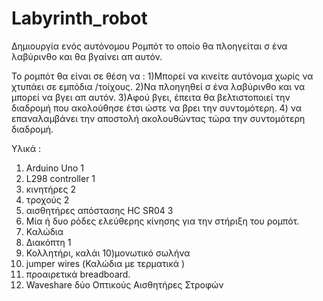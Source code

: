 # Labyrinth_robot
Δημιουργία ενός αυτόνομου Ρομπότ το οποίο θα πλοηγείται σ ένα λαβύρινθο και θα βγαίνει απ αυτόν.

Το  ρομπότ θα είναι σε θέση να :
1)Μπορεί να κινείτε αυτόνομα χωρίς να χτυπάει σε εμπόδια /τοίχους.
2)Να πλοηγηθεί σ ένα λαβύρινθο και να μπορεί να βγει απ αυτόν. 
3)Αφού βγει, έπειτα θα βελτιστοποιεί την διαδρομή που ακολούθησε έτσι ώστε να βρει την συντομότερη.
4) να επαναλαμβάνει την αποστολή ακολουθώντας τώρα την συντομότερη διαδρομή.

Υλικά :
1) Arduino Uno 1
2) L298 controller 1
3) κινητήρες 2
4) τροχούς 2
5) αισθητήρες απόστασης HC SR04 3
6) Μία ή δυο ρόδες ελεύθερης κίνησης για την στήριξη του ρομπότ.
7) Καλώδια
8) Διακόπτη 1
9) Κολλητήρι, καλάι
10)μονωτικό σωλήνα 
11) jumper wires (Καλώδια με τερματικά ) 
12) προαιρετικά breadboard.
13) Waveshare δύο Οπτικούς Αισθητήρες Στροφών 

